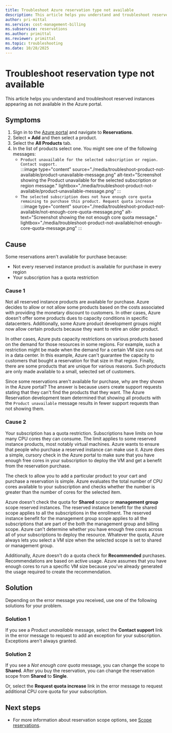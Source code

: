 ```yaml
---
title: Troubleshoot Azure reservation type not available
description: This article helps you understand and troubleshoot reserved instances appearing as not available in the Azure portal.
author: pri-mittal
ms.service: cost-management-billing
ms.subservice: reservations
ms.author: primittal
ms.reviewer: primittal
ms.topic: troubleshooting
ms.date: 10/28/2025
---
```


# Troubleshoot reservation type not available

This article helps you understand and troubleshoot reserved instances appearing as not available in the Azure portal.

## Symptoms

1. Sign in to the [Azure portal](https://portal.azure.com/) and navigate to **Reservations**.
2. Select **+ Add** and then select a product.
3. Select the **All Products** tab.
4. In the list of products select one. You might see one of the following messages:
    - `Product unavailable for the selected subscription or region. Contact support.`  
        :::image type="content" source="./media/troubleshoot-product-not-available/product-unavailable-message.png" alt-text="Screenshot showing the Product unavailable for the selected subscription or region message." lightbox="./media/troubleshoot-product-not-available/product-unavailable-message.png" :::
    - `The selected subscription does not have enough core quota remaining to purchase this product. Request quota increase`  
        :::image type="content" source="./media/troubleshoot-product-not-available/not-enough-core-quota-message.png" alt-text="Screenshot showing the not enough core quota message." lightbox="./media/troubleshoot-product-not-available/not-enough-core-quota-message.png" :::

## Cause

Some reservations aren't available for purchase because:

- Not every reserved instance product is available for purchase in every region
- Your subscription has a quota restriction

### Cause 1

Not all reserved instance products are available for purchase. Azure decides to allow or not allow some products based on the costs associated with providing the monetary discount to customers. In other cases, Azure doesn't offer some products dues to capacity conditions in specific datacenters. Additionally, some Azure product development groups might now allow certain products because they want to retire an older product.

In other cases, Azure puts capacity restrictions on various products based on the demand for those resources in some regions. For example, such a restriction might be made when the demand for a certain VM size runs out in a data center. In this example, Azure can't guarantee the capacity to customers that bought a reservation for that size in that region. Finally, there are some products that are unique for various reasons. Such products are only made available to a small, selected set of customers.

Since some reservations aren't available for purchase, why are they shown in the Azure portal? The answer is because users create support requests stating that they can't find the products that they want. The Azure Reservation development team determined that showing all products with the `Product unavailable` message results in fewer support requests than not showing them.

### Cause 2

Your subscription has a quota restriction. Subscriptions have limits on how many CPU cores they can consume. The limit applies to some reserved instance products, most notably virtual machines. Azure wants to ensure that people who purchase a reserved instance can make use it. Azure does a simple, cursory check in the Azure portal to make sure that you have enough free cores in your subscription to deploy the VM and get a benefit from the reservation purchase.

The check to allow you to add a particular product to your cart and purchase a reservation is simple. Azure evaluates the total number of CPU cores available to your subscription and checks whether the number is greater than the number of cores for the selected item.

Azure doesn't check the quota for **Shared** scope or **management group** scope reserved instances. The reserved instance benefit for the shared scope applies to all the subscriptions in the enrollment. The reserved instance benefit for the management group scope applies to all the subscriptions that are part of the both the management group and billing scope. Azure can't determine whether you have enough free cores across all of your subscriptions to deploy the resource. Whatever the quota, Azure always lets you select a VM size when the selected scope is set to shared or management group.

Additionally, Azure doesn't do a quota check for **Recommended** purchases. Recommendations are based on active usage. Azure assumes that you have enough cores to run a specific VM size because you've already generated the usage required to create the recommendation.

## Solution

Depending on the error message you received, use one of the following solutions for your problem.

### Solution 1

If you see a _Product unavailable_ message, select the **Contact support** link in the error message to request to add an exception for your subscription. Exceptions aren't always granted.

### Solution 2

If you see a _Not enough core quota_ message, you can change the scope to **Shared**. After you buy the reservation, you can change the reservation scope from **Shared** to **Single**.

Or, select the **Request quota increase** link in the error message to request additional CPU core quota for your subscription.

## Next steps

- For more information about reservation scope options, see [Scope reservations](prepare-buy-reservation.md#scope-reservations).
